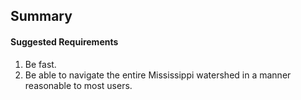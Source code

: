 ## Summary

#### Suggested Requirements

1) Be fast.
2) Be able to navigate the entire Mississippi watershed in a manner reasonable to most users.

#### 
